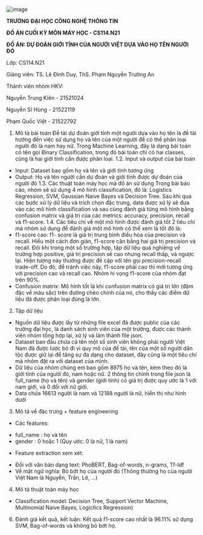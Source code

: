 ![image](https://github.com/kiendoo4/final-project/assets/95215777/43cb2a5f-05cf-45e1-8f94-ce07765af616)


**TRƯỜNG ĐẠI HỌC CÔNG NGHỆ THÔNG TIN**

**ĐỒ ÁN CUỐI KỲ MÔN MÁY HỌC - CS114.N21**



**ĐỒ ÁN: DỰ ĐOÁN GIỚI TÍNH CỦA NGƯỜI VIỆT DỰA VÀO HỌ TÊN NGƯỜI ĐÓ**

Lớp: CS114.N21

Giảng viên: TS. Lê Đình Duy, ThS. Phạm Nguyễn Trường An

Thành viên nhóm HKV:

Nguyễn Trung Kiên - 21521024

Nguyễn Sĩ Hùng - 21522119

Phạm Quốc Việt - 21522792

1. Mô tả bài toán
Đề tài dự đoán giới tính một người dựa vào họ tên là đề tài hướng đến việc sử dụng họ và tên của một người để có thể phân loại người đó là nam hay nữ. Trong Machine Learning, đây là dạng bài toán có tên gọi Binary Classification, trong đó bài toán chỉ có hai classes, cũng là hai giới tính cần được phân loại.
1.2. Input và output của bài toán
- Input: Dataset bao gồm họ và tên và giới tính tương ứng
- Output: Họ và tên người cần dự đoán và giới tính được dự đoán của người đó
1.3. Các thuật toán máy học mà đồ án sử dụng
Trong bài báo cáo, nhóm sẽ sử dụng 4 mô hình classification, đó là: Logistics Regression, SVM, Gaussian Naive Bayes và Decision Tree. Sau khi qua các bước xử lý dữ liệu và trích chọn đặc trưng, data được xử lý sẽ đưa vào các mô hình classification và sau cùng đánh giá từng mô hình bằng confusion matrix và giá trị của các metrics: accuracy, precision, recall và f1-score.
1.4. Các tiêu chí về một mô hình được đánh giá tốt
2 tiêu chí mà nhóm sử dụng để đánh giá một mô hình có thể xem là tốt đó là:
- f1-score cao: f1- score là giá trị trung bình điều hòa của precision và recall. Hiểu một cách đơn giản, f1-score cân bằng hai giá trị precision và recall. Đôi khi trong một số trường hợp, tập dữ liệu quá nghiêng về trường hợp positive, giá trị precision sẽ cao nhưng recall thấp, và ngược lại. Hiện tượng này thường được đề cập với tên gọi precision-recall trade-off. Do đó, để tránh việc này, f1-score phải cao thì mới tương ứng với precision cao và recall cao. Nhóm hi vọng f1-score của nhóm đạt trên 90%.
- Confusion matrix: Mô hình tốt là khi confusion matrix có giá trị lớn (đậm đặc về màu sắc) trên đường chéo chính của nó, cho thấy các điểm dữ liệu đã được phân loại đúng là lớn.  

2. Tập dữ liệu
- Nguồn dữ liệu được lấy từ những file excel đã được public của các trường đại học, là danh sách sinh viên của một trường, được các thành viên nhóm tổng hợp lại, xử lý và làm thành file json.
- Dataset ban đầu chứa cả tên một số sinh viên không phải người Việt Nam đã được lược bỏ đi vì quy mô của đề tài, tên của một số người dân tộc được giữ lại để tăng sự đa dạng cho dataset, đây cũng là một tiêu chí mà nhóm đặt ra với dataset của mình.
- Dữ liệu của nhóm chúng em bao gồm 8975 họ và tên, kèm theo đó là giới tính của người đó, nam hoặc nữ. 2 thông tin chính trong file json là full_name (họ và tên) và gender (giới tính) có giá trị được quy ước là 1 với nam giới, và 0 đối với nữ giới.
- Data chứa 16613 người là nam và 12188 người là nữ, hiển thị như hình dưới
3. Mô tả về đặc trưng + feature engineering
- Các features:
+ full_name : họ và tên
+ gender : 0 hoặc 1 (Quy ước: 0 là nữ, 1 là nam)
- Feature extraction xem xét:
+ Đối với văn bản dạng text: PhoBERT, Bag-of-words, n-grams, Tf-Idf
+ Về mặt ngữ nghĩa: Bỏ bớt họ của người đó (Thông thường họ của người Việt Nam là Nguyễn, Trần, Lê, ...)
4. Mô tả thuật toán máy học
+ Classification model: Decision Tree, Support Vector Machine, Multinomial Naive Bayes, Logictics Regression)
6. Đánh giá kết quả, kết luận: Kết quả f1-score cao nhất là 96.11% sử dụng SVM, Bag-of-words và không bỏ bớt họ.
